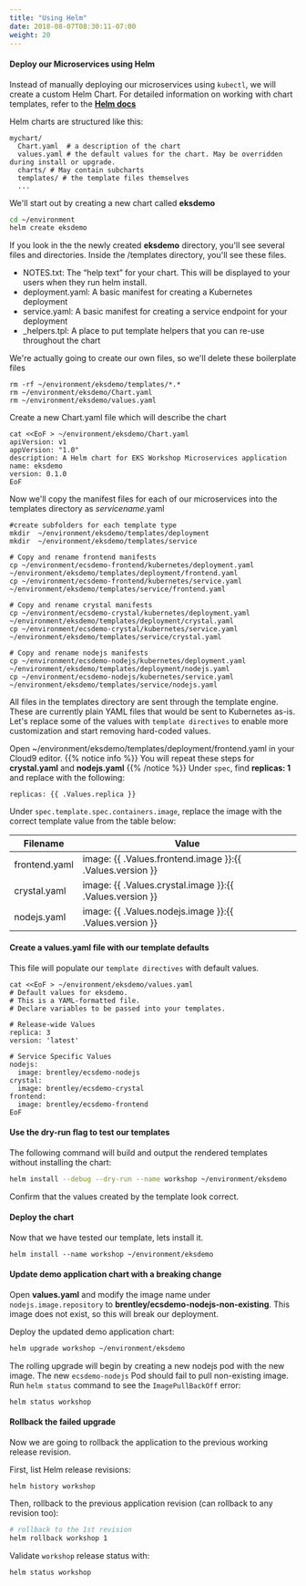 ```yaml
---
title: "Using Helm"
date: 2018-08-07T08:30:11-07:00
weight: 20
---
```

#### Deploy our Microservices using Helm

Instead of manually deploying our microservices using `kubectl`, we will create a custom Helm Chart. For detailed information on working with chart templates, refer to the [**Helm docs**](https://docs.helm.sh/chart_template_guide/)

Helm charts are structured like this:

```text
mychart/
  Chart.yaml  # a description of the chart
  values.yaml # the default values for the chart. May be overridden during install or upgrade.
  charts/ # May contain subcharts
  templates/ # the template files themselves
  ...
```

We'll start out by creating a new chart called **eksdemo**
```sh
cd ~/environment
helm create eksdemo
```

If you look in the the newly created **eksdemo** directory, you'll see several files and directories. Inside the /templates directory, you'll see these files.

* NOTES.txt: The “help text” for your chart. This will be displayed to your users when they run helm install.
* deployment.yaml: A basic manifest for creating a Kubernetes deployment
* service.yaml: A basic manifest for creating a service endpoint for your deployment
* _helpers.tpl: A place to put template helpers that you can re-use throughout the chart

We're actually going to create our own files, so we'll delete these boilerplate files
```
rm -rf ~/environment/eksdemo/templates/*.*
rm ~/environment/eksdemo/Chart.yaml
rm ~/environment/eksdemo/values.yaml
```
Create a new Chart.yaml file which will describe the chart
```
cat <<EoF > ~/environment/eksdemo/Chart.yaml
apiVersion: v1
appVersion: "1.0"
description: A Helm chart for EKS Workshop Microservices application
name: eksdemo
version: 0.1.0
EoF
```

Now we'll copy the manifest files for each of our microservices into the templates directory as *servicename*.yaml
```
#create subfolders for each template type
mkdir  ~/environment/eksdemo/templates/deployment
mkdir  ~/environment/eksdemo/templates/service

# Copy and rename frontend manifests
cp ~/environment/ecsdemo-frontend/kubernetes/deployment.yaml ~/environment/eksdemo/templates/deployment/frontend.yaml
cp ~/environment/ecsdemo-frontend/kubernetes/service.yaml ~/environment/eksdemo/templates/service/frontend.yaml

# Copy and rename crystal manifests
cp ~/environment/ecsdemo-crystal/kubernetes/deployment.yaml ~/environment/eksdemo/templates/deployment/crystal.yaml
cp ~/environment/ecsdemo-crystal/kubernetes/service.yaml ~/environment/eksdemo/templates/service/crystal.yaml

# Copy and rename nodejs manifests
cp ~/environment/ecsdemo-nodejs/kubernetes/deployment.yaml ~/environment/eksdemo/templates/deployment/nodejs.yaml
cp ~/environment/ecsdemo-nodejs/kubernetes/service.yaml ~/environment/eksdemo/templates/service/nodejs.yaml
```

All files in the templates directory are sent through the template engine. These are currently plain YAML files that would be sent to Kubernetes as-is. Let's replace some of the values with `template directives` to enable more customization and start removing hard-coded values.

Open ~/environment/eksdemo/templates/deployment/frontend.yaml in your Cloud9 editor.
{{% notice info %}}
You will repeat these steps for **crystal.yaml** and **nodejs.yaml**
{{% /notice %}}
Under `spec`, find **replicas: 1**  and replace with the following:
```
replicas: {{ .Values.replica }}
```
Under `spec.template.spec.containers.image`, replace the image with the correct template value from the table below:

|Filename | Value |
|---|---|
|frontend.yaml|image: {{ .Values.frontend.image }}:{{ .Values.version }}|
|crystal.yaml|image: {{ .Values.crystal.image }}:{{ .Values.version }}|
|nodejs.yaml|image: {{ .Values.nodejs.image }}:{{ .Values.version }}|

#### Create a values.yaml file with our template defaults

This file will populate our `template directives` with default values. 
```
cat <<EoF > ~/environment/eksdemo/values.yaml
# Default values for eksdemo.
# This is a YAML-formatted file.
# Declare variables to be passed into your templates.

# Release-wide Values
replica: 3
version: 'latest'

# Service Specific Values
nodejs:
  image: brentley/ecsdemo-nodejs
crystal:
  image: brentley/ecsdemo-crystal
frontend:
  image: brentley/ecsdemo-frontend
EoF
```

#### Use the dry-run flag to test our templates
The following command will build and output the rendered templates without installing the chart:
```sh
helm install --debug --dry-run --name workshop ~/environment/eksdemo
```
Confirm that the values created by the template look correct.

#### Deploy the chart
Now that we have tested our template, lets install it. 
```
helm install --name workshop ~/environment/eksdemo
```
#### Update demo application chart with a breaking change

Open **values.yaml** and modify the image name under `nodejs.image.repository` to **brentley/ecsdemo-nodejs-non-existing**. This image does not exist, so this will break our deployment. 

Deploy the updated demo application chart:
```sh
helm upgrade workshop ~/environment/eksdemo
```

The rolling upgrade will begin by creating a new nodejs pod with the new image. The new `ecsdemo-nodejs` Pod should fail to pull non-existing image. Run `helm status` command to see the `ImagePullBackOff` error:

```
helm status workshop
```

#### Rollback the failed upgrade

Now we are going to rollback the application to the previous working release revision.

First, list Helm release revisions:

```
helm history workshop
```

Then, rollback to the previous application revision (can rollback to any revision too):

```sh
# rollback to the 1st revision
helm rollback workshop 1
```

Validate `workshop` release status with:

```
helm status workshop
```
